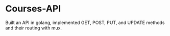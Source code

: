 # Courses-API

Built an API in golang, implemented GET, POST, PUT, and UPDATE methods and their routing with mux.
